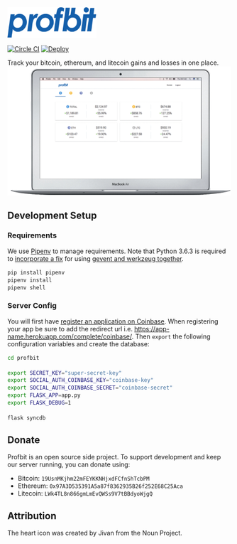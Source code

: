 <img width="200" alt="profbit logo" src="https://raw.githubusercontent.com/joshblum/profbit/master/profbit/static/img/logo.png">

[![Circle CI](https://circleci.com/gh/joshblum/profbit.svg?maxAge=2592000&style=shield)](https://circleci.com/gh/joshblum/profbit)
[![Deploy](https://www.herokucdn.com/deploy/button.svg)](https://heroku.com/deploy)

Track your bitcoin, ethereum, and litecoin gains and losses in one place.
![profbit preview](https://github.com/joshblum/profbit/blob/master/profbit/static/img/preview.gif)

## Development Setup

### Requirements
We use [Pipenv](http://docs.python-guide.org/en/latest/dev/virtualenvs/) to
manage requirements. Note that Python 3.6.3 is required to [incorporate a
fix](https://bugs.python.org/issue26721) for using [gevent and werkzeug
together](https://github.com/pallets/werkzeug/issues/920).

```bash
pip install pipenv
pipenv install
pipenv shell
```

### Server Config
You will first have [register an application on
Coinbase](https://coinbase.com/oauth/applications/new). When registering your app
be sure to add the redirect url i.e.
https://app-name.herokuapp.com/complete/coinbase/. Then `export` the following
configuration variables and create the database:

```bash
cd profbit

export SECRET_KEY="super-secret-key"
export SOCIAL_AUTH_COINBASE_KEY="coinbase-key"
export SOCIAL_AUTH_COINBASE_SECRET="coinbase-secret"
export FLASK_APP=app.py
export FLASK_DEBUG=1

flask syncdb
```


## Donate

Profbit is an open source side project. To support development and keep
our server running, you can donate using:

- Bitcoin: `19UsnMKjhm22mFEYKKNHjxdFCfnShTcbPM`
- Ethereum: `0x97A3D535391A5a87f8362935B26f252E68C25Aca`
- Litecoin: `LWk4TL8n866gmLmEvQWSs9V7tBBdyoWjgQ`


## Attribution
The heart icon was created by Jivan from the Noun Project.

